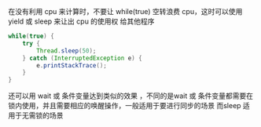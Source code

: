 在没有利用 cpu 来计算时，不要让 while(true) 空转浪费 cpu，这时可以使用 yield 或 sleep 来让出 cpu 的使用权 给其他程序 
```java
while(true) {  
    try {  
        Thread.sleep(50);  
	} catch (InterruptedException e) {  
        e.printStackTrace();  
	}  
}
```

还可以用 wait 或 条件变量达到类似的效果 ，不同的是wait 或 条件变量都需要在锁内使用，并且需要相应的唤醒操作，一般适用于要进行同步的场景 
而sleep 适用于无需锁的场景